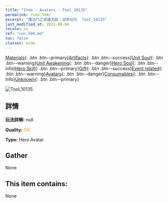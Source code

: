 ```yaml
---
title: "Item - Avatars - Tool_10135"
permalink: /con_594/
excerpt: "魔法门之英雄无敌：战争纪元  Tool_10135"
last_modified_at: 2021-08-04
locale: cn
ref: "con_594.md"
toc: false
classes: wide
---
```

 [Materials](/ItemsCN/){: .btn .btn--primary}[Artifacts](/ItemsCN/Artifacts/){: .btn .btn--success}[Unit Soul](/ItemsCN/UnitSoul/){: .btn .btn--warning}[Unit Awakening](/ItemsCN/UnitAwakening/){: .btn .btn--danger}[Hero Soul](/ItemsCN/HeroSoul/){: .btn .btn--info}[Hero Skill](/ItemsCN/HeroSkill/){: .btn .btn--primary}[Gift](/ItemsCN/Gift/){: .btn .btn--success}[Event related](/ItemsCN/Events/){: .btn .btn--warning}[Avatars](/ItemsCN/Avatars/){: .btn .btn--danger}[Consumables](/ItemsCN/Consumables/){: .btn .btn--info}[Unknown](/ItemsCN/Unknown/){: .btn .btn--primary}

 ![Tool_10135](/images/h/h_Gem5.jpg)

## 詳情
 **玩法詳解:** null

 **Quality:** <span style="color: #FF8C00">OK</span>

 **Type:** Hero Avatar

## Gather

  None

## This item contains:

  None

